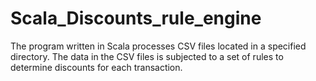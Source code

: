 # Scala_Discounts_rule_engine
The program written in Scala processes CSV files located in a specified directory. The data in the CSV files is subjected to a set of rules to determine discounts for each transaction.
